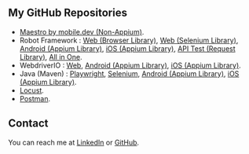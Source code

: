 ## My GitHub Repositories
- [Maestro by mobile.dev (Non-Appium)](https://github.com/ahmadazerichandrabhuana/maestroandroidios).
- Robot Framework : [Web (Browser Library)](https://github.com/ahmadazerichandrabhuana/robotframeworkbrowser), [Web (Selenium Library)](https://github.com/ahmadazerichandrabhuana/robotframeworkselenium), [Android (Appium Library)](https://github.com/ahmadazerichandrabhuana/robotframeworkandroid), [iOS (Appium Library)](https://github.com/ahmadazerichandrabhuana/robotframeworkios), [API Test (Request Library)](https://github.com/ahmadazerichandrabhuana/robotframeworkapi), [All in One](https://github.com/ahmadazerichandrabhuana/robotframeworkonering).
- WebdriverIO : [Web](https://github.com/ahmadazerichandrabhuana/wdioweb), [Android (Appium Library)](https://github.com/ahmadazerichandrabhuana/wdioandroid), [iOS (Appium Library)](https://github.com/ahmadazerichandrabhuana/wdioios).
- Java (Maven) : [Playwright](https://github.com/ahmadazerichandrabhuana/javamavenplaywright), [Selenium](https://github.com/ahmadazerichandrabhuana/javamavenselenium), [Android (Appium Library)](https://github.com/ahmadazerichandrabhuana/javamavenandroid), [iOS (Appium Library)](https://github.com/ahmadazerichandrabhuana/javamavenios).
- [Locust](https://github.com/ahmadazerichandrabhuana/locusttest).
- [Postman](https://github.com/ahmadazerichandrabhuana/postmanapitest).

## Contact
You can reach me at [LinkedIn]([https://www.linkedin.com/username](https://www.linkedin.com/in/ahmad-azeri-chandra-bhuana-97982a77)) or [GitHub]([https://github.com/username](https://github.com/ahmadazerichandrabhuana)).
